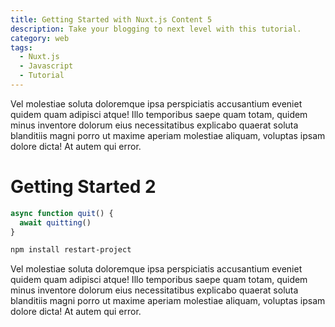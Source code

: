 ```yaml
---
title: Getting Started with Nuxt.js Content 5
description: Take your blogging to next level with this tutorial.
category: web
tags:
  - Nuxt.js
  - Javascript
  - Tutorial
---
```


Vel molestiae soluta doloremque ipsa perspiciatis accusantium eveniet quidem quam adipisci atque! Illo temporibus saepe quam totam, quidem minus inventore dolorum eius necessitatibus explicabo quaerat soluta blanditiis magni porro ut maxime aperiam molestiae aliquam, voluptas ipsam dolore dicta! At autem qui error. 
<!--more-->

# Getting Started 2

```js
async function quit() {
  await quitting()
}
```

```bash
npm install restart-project
```

Vel molestiae soluta doloremque ipsa perspiciatis accusantium eveniet quidem quam adipisci atque! Illo temporibus saepe quam totam, quidem minus inventore dolorum eius necessitatibus explicabo quaerat soluta blanditiis magni porro ut maxime aperiam molestiae aliquam, voluptas ipsam dolore dicta! At autem qui error. 